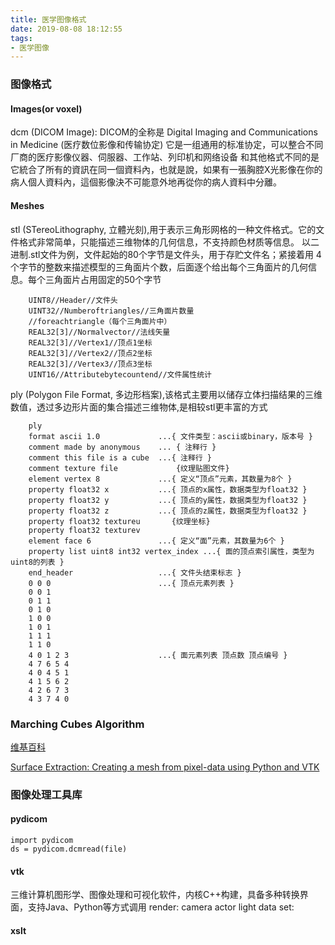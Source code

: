 ```yaml
---
title: 医学图像格式
date: 2019-08-08 18:12:55
tags:
- 医学图像
---
```

### 图像格式

#### Images(or voxel)

dcm (DICOM Image): DICOM的全称是 Digital Imaging and Communications in Medicine (医疗数位影像和传输协定)
它是一组通用的标准协定，可以整合不同厂商的医疗影像仪器、伺服器、工作站、列印机和网络设备
和其他格式不同的是它統合了所有的資訊在同一個資料內，也就是說，如果有一張胸腔X光影像在你的病人個人資料內，這個影像決不可能意外地再從你的病人資料中分離。

#### Meshes
stl (STereoLithography, 立體光刻),用于表示三角形网格的一种文件格式。它的文件格式非常简单，只能描述三维物体的几何信息，不支持颜色材质等信息。
以二进制.stl文件为例，文件起始的80个字节是文件头，用于存贮文件名；紧接着用 4 个字节的整数来描述模型的三角面片个数，后面逐个给出每个三角面片的几何信息。每个三角面片占用固定的50个字节
```
    UINT8//Header//文件头
    UINT32//Numberoftriangles//三角面片数量
    //foreachtriangle（每个三角面片中）
    REAL32[3]//Normalvector//法线矢量
    REAL32[3]//Vertex1//顶点1坐标
    REAL32[3]//Vertex2//顶点2坐标
    REAL32[3]//Vertex3//顶点3坐标
    UINT16//Attributebytecountend//文件属性统计
```
ply (Polygon File Format, 多边形档案),该格式主要用以储存立体扫描结果的三维数值，透过多边形片面的集合描述三维物体,是相较stl更丰富的方式
```
    ply
    format ascii 1.0             ...{ 文件类型：ascii或binary，版本号 }
    comment made by anonymous    ... { 注释行 }
    comment this file is a cube  ...{ 注释行 }
    comment texture file             {纹理贴图文件}
    element vertex 8             ...{ 定义“顶点”元素，其数量为8个 }
    property float32 x           ...{ 顶点的x属性，数据类型为float32 }
    property float32 y           ...{ 顶点的y属性，数据类型为float32 }
    property float32 z           ...{ 顶点的z属性，数据类型为float32 }
    property float32 textureu       {纹理坐标}
    property float32 texturev
    element face 6               ...{ 定义“面”元素，其数量为6个 }
    property list uint8 int32 vertex_index ...{ 面的顶点索引属性，类型为uint8的列表 }
    end_header                   ...{ 文件头结束标志 }
    0 0 0                        ...{ 顶点元素列表 }
    0 0 1
    0 1 1
    0 1 0
    1 0 0
    1 0 1
    1 1 1
    1 1 0
    4 0 1 2 3                    ...{ 面元素列表 顶点数 顶点编号 }
    4 7 6 5 4
    4 0 4 5 1
    4 1 5 6 2
    4 2 6 7 3
    4 3 7 4 0
```
### Marching Cubes Algorithm
    
[维基百科](https://en.wikipedia.org/wiki/Marching_cubes, "Marching Cubes Algorithm")

[Surface Extraction: Creating a mesh from pixel-data using Python and VTK](https://pyscience.wordpress.com/2014/09/11/surface-extraction-creating-a-mesh-from-pixel-data-using-python-and-vtk/)

### 图像处理工具库
#### pydicom
```
import pydicom
ds = pydicom.dcmread(file)
```
#### vtk
三维计算机图形学、图像处理和可视化软件，内核C++构建，具备多种转换界面，支持Java、Python等方式调用
render: camera actor light
data set:
#### xslt